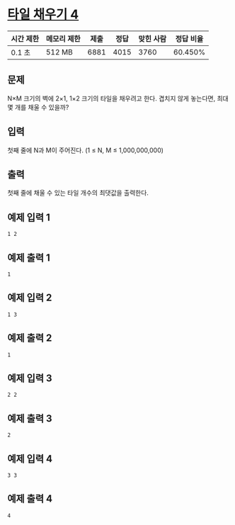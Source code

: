 # [타일 채우기 4](https://www.acmicpc.net/problem/15700)

| 시간 제한 | 메모리 제한 | 제출 | 정답 | 맞힌 사람 | 정답 비율 |
| --- | --- | --- | --- | --- | --- |
| 0.1 초 | 512 MB | 6881 | 4015 | 3760 | 60.450% |

## 문제

N×M 크기의 벽에 2×1, 1×2 크기의 타일을 채우려고 한다. 겹치지 않게 놓는다면, 최대 몇 개를 채울 수 있을까?

## 입력

첫째 줄에 N과 M이 주어진다. (1 ≤ N, M ≤ 1,000,000,000)

## 출력

첫째 줄에 채울 수 있는 타일 개수의 최댓값을 출력한다.

## 예제 입력 1

```
1 2

```

## 예제 출력 1

```
1

```

## 예제 입력 2

```
1 3

```

## 예제 출력 2

```
1

```

## 예제 입력 3

```
2 2

```

## 예제 출력 3

```
2

```

## 예제 입력 4

```
3 3

```

## 예제 출력 4

```
4
```
